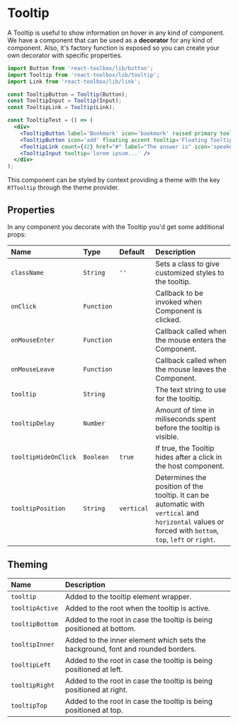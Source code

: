 # Tooltip

A Tooltip is useful to show information on hover in any kind of component. We have a component that can be used as a **decorator** for any kind of component. Also, it's factory function is exposed so you can create your own decorator with specific properties.

<!-- example -->
```jsx
import Button from 'react-toolbox/lib/button';
import Tooltip from 'react-toolbox/lib/tooltip';
import Link from 'react-toolbox/lib/link';

const TooltipButton = Tooltip(Button);
const TooltipInput = Tooltip(Input);
const TooltipLink = Tooltip(Link);

const TooltipTest = () => (
  <div>
    <TooltipButton label='Bookmark' icon='bookmark' raised primary tooltip='Bookmark Tooltip' tooltipDelay={1000} />
    <TooltipButton icon='add' floating accent tooltip='Floating Tooltip' />
    <TooltipLink count={42} href="#" label="The answer is" icon='speaker_notes' tooltip='Question - universe?'/>
    <TooltipInput tooltip='lorem ipsum...' />
  </div>
);
```

This component can be styled by context providing a theme with the key `RTTooltip` through the theme provider.

## Properties

In any component you decorate with the Tooltip you'd get some additional props:

| Name                  | Type          | Default       | Description|
|:-----|:-----|:-----|:-----|
| `className`           | `String`      | `''`          | Sets a class to give customized styles to the tooltip.|
| `onClick`             | `Function`    |               | Callback to be invoked when Component is clicked.|
| `onMouseEnter`        | `Function`    |               | Callback called when the mouse enters the Component.|
| `onMouseLeave`        | `Function`    |               | Callback called when the mouse leaves the Component.|
| `tooltip`             | `String`      |               | The text string to use for the tooltip.|
| `tooltipDelay`        | `Number`      |               | Amount of time in miliseconds spent before the tooltip is visible.|
| `tooltipHideOnClick`  | `Boolean`     | `true`        | If true, the Tooltip hides after a click in the host component.|
| `tooltipPosition`     | `String`      | `vertical`    | Determines the position of the tooltip. It can be automatic with `vertical` and `horizontal` values or forced with `bottom`, `top`, `left` or `right`.|

## Theming

| Name     | Description|
|:---------|:-----------|
| `tooltip` | Added to the tooltip element wrapper.|
| `tooltipActive` | Added to the root when the tooltip is active.|
| `tooltipBottom` | Added to the root in case the tooltip is being positioned at bottom.|
| `tooltipInner` | Added to the inner element which sets the background, font and rounded borders.|
| `tooltipLeft` | Added to the root in case the tooltip is being positioned at left.|
| `tooltipRight` | Added to the root in case the tooltip is being positioned at right.|
| `tooltipTop` | Added to the root in case the tooltip is being positioned at top.|
